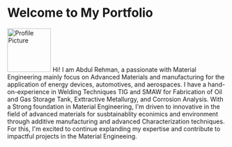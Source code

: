 # Welcome to My Portfolio
<img src="./images/profile-pic.png" alt="Profile Picture" width="100" />
Hi! I am Abdul Rehman, a passionate with Material Engineering mainly focus on Advanced Materials and manufacturing for the application of energy devices, automotives, and aerospaces. I have a hand-on-experience in Welding Techniques TIG and SMAW for Fabrication of Oil and Gas Storage Tank, Exttractive Metallurgy, and Corrosion Analysis. With a Strong foundation in Material Engineering, I'm driven to innovative in the field of advanced materials for susbtainablity econimics and environment through additive manufacturing and advanced Characterization techniques. For this, I'm excited to continue explanding my expertise and contribute to impactful projects in the Material Engineeing.   
